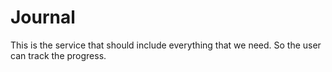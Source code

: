 # Journal

This is the service that should include everything that we need. So the user can track the progress. 